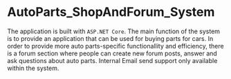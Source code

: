 # AutoParts_ShopAndForum_System
The application is built with `ASP.NET Core`. The main function of the system is to provide an application that can be used for buying parts for cars. In order to provide more auto parts-specific functionallity and efficiency, there is a forum section where people can create new forum posts, answer and ask questions about auto parts. Internal Email send support only available within the system.
